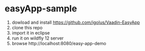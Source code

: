 # easyApp-sample
	

 1. dowload and install https://github.com/igolus/Vaadin-EasyApp
 2. clone this repo
 3. import it in eclipse
 4. run it on wildfly 12 server
 5. browse http://localhost:8080/easy-app-demo